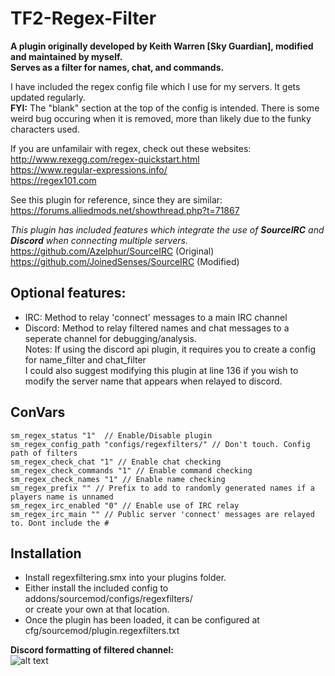 # TF2-Regex-Filter
**A plugin originally developed by Keith Warren [Sky Guardian], modified and maintained by myself.**  
**Serves as a filter for names, chat, and commands.**  
  
I have included the regex config file  which I use for my servers. It gets updated regularly.  
**FYI:** The "blank" section at the top of the config is intended. There is some weird bug occuring when it is removed, more than likely due to the funky characters used.  

If you are unfamilair with regex, check out  these websites:  
http://www.rexegg.com/regex-quickstart.html  
https://www.regular-expressions.info/  
https://regex101.com  

See this plugin for reference, since they are similar: https://forums.alliedmods.net/showthread.php?t=71867

*This plugin has included features which integrate the use of **SourceIRC** and **Discord** when connecting multiple servers.* 
https://github.com/Azelphur/SourceIRC (Original)  
https://github.com/JoinedSenses/SourceIRC (Modified)  
## Optional features:  
 * IRC: Method to relay 'connect' messages to a main IRC channel  
 * Discord: Method to relay filtered names and chat messages to a seperate channel for debugging/analysis.  
	Notes: If using the discord api plugin, it requires you to create a config for name_filter and chat_filter  
	  I could also suggest modifying this plugin at line 136 if you wish to modify the server name that appears when relayed to discord.

## ConVars
```
sm_regex_status "1"  // Enable/Disable plugin  
sm_regex_config_path "configs/regexfilters/" // Don't touch. Config path of filters  
sm_regex_check_chat "1" // Enable chat checking  
sm_regex_check_commands "1" // Enable command checking  
sm_regex_check_names "1" // Enable name checking  
sm_regex_prefix "" // Prefix to add to randomly generated names if a players name is unnamed  
sm_regex_irc_enabled "0" // Enable use of IRC relay  
sm_regex_irc_main "" // Public server 'connect' messages are relayed to. Dont include the #  
```
## Installation  
 * Install regexfiltering.smx into your plugins folder.  
 * Either install the included config to addons/sourcemod/configs/regexfilters/  
  or create your own at that location.
 * Once the plugin has been loaded, it can be configured at cfg/sourcemod/plugin.regexfilters.txt  

**Discord formatting of filtered channel:**  
![alt text](https://i.imgur.com/WhD5wUh.png)
